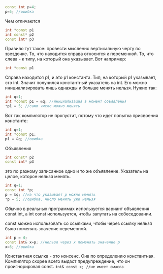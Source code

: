 ```cpp
const int p=4;
p=5; //ошибка
```

Чем отличаются

```cpp
int *const p1
int const* p2
const int* p3
```

Правило тут такое: провести мысленно вертикальную черту по звездочке. 
То, что находится справа относится к переменной. 
То, что слева - к типу, на который она указывает. Вот например:

```cpp
int *const p1
```

Cправа находится p1, и это p1 константа. 
Тип, на который p1 указывает, это int. 
Значит получился константный указатель на int. 
Его можно инициализировать лишь однажды и больше менять нельзя.
Нужно так:

```cpp
int q=1;
int *const p1 = &q; //инициализация в момент объявления
*p1 = 5; //само число можно менять
```

Вот так компилятор не пропустит, потому что идет попытка присвоения константе:

```cpp
int q=1;
int *const p1;
p1 = &q; //ошибка
```

Объявления
```cpp
int const* p2
const int* p3
```
это по разному записанное одно и то же объявление. Указатель на целое, которое нельзя менять.
```cpp
int q=1;
const int *p;
p = &q; //на что указывает p можно менять
*p = 5; //ошибка, число менять уже нельзя
```
Обычно в реальных программах используется вариант объявления const int, а int const используется, чтобы запутать на собеседовании.

const можно использовать со ссылками, чтобы через ссылку нельзя было поменять значение переменной.
```cpp
int p = 4;
const int& x=p; //нельзя через x поменять значение p
x=5; //ошибка
```

Константная ссылка - это нонсенс. Она по определению константная. Компилятор скорее всего выдаст предупреждение, что он проигнорировал const.
`int& const x; //не имеет смысла`
